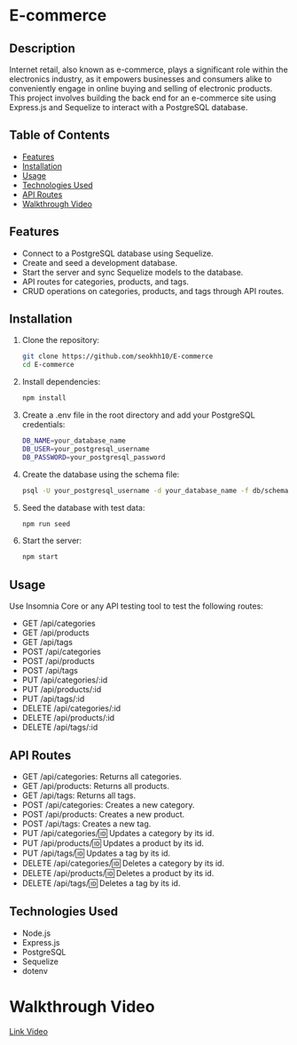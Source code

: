 # E-commerce 


## Description

Internet retail, also known as e-commerce, plays a significant role within the electronics industry, as it empowers businesses and consumers alike to conveniently engage in online buying and selling of electronic products. This project involves building the back end for an e-commerce site using Express.js and Sequelize to interact with a PostgreSQL database.

## Table of Contents
- [Features](#features)
- [Installation](#installation)
- [Usage](#usage)
- [Technologies Used](#technologies-used)
- [API Routes](#api-routes)
- [Walkthrough Video](#walkthrough-video)

## Features

- Connect to a PostgreSQL database using Sequelize.
- Create and seed a development database.
- Start the server and sync Sequelize models to the database.
- API routes for categories, products, and tags.
- CRUD operations on categories, products, and tags through API routes.

## Installation

1. Clone the repository:
   ```sh
   git clone https://github.com/seokhh10/E-commerce
   cd E-commerce

2. Install dependencies:   
   ```sh
   npm install

3. Create a .env file in the root directory and add your PostgreSQL credentials:
   ```sh
   DB_NAME=your_database_name
   DB_USER=your_postgresql_username
   DB_PASSWORD=your_postgresql_password

4. Create the database using the schema file:
   ```sh
   psql -U your_postgresql_username -d your_database_name -f db/schema.sql

5. Seed the database with test data:
   ```sh
   npm run seed

6. Start the server:
   ```sh
   npm start

## Usage

Use Insomnia Core or any API testing tool to test the following routes:

- GET /api/categories
- GET /api/products
- GET /api/tags
- POST /api/categories
- POST /api/products
- POST /api/tags
- PUT /api/categories/:id
- PUT /api/products/:id
- PUT /api/tags/:id
- DELETE /api/categories/:id
- DELETE /api/products/:id
- DELETE /api/tags/:id

## API Routes

- GET /api/categories: Returns all categories.
- GET /api/products: Returns all products.
- GET /api/tags: Returns all tags.
- POST /api/categories: Creates a new category.
- POST /api/products: Creates a new product.
- POST /api/tags: Creates a new tag.
- PUT /api/categories/:id: Updates a category by its id.
- PUT /api/products/:id: Updates a product by its id.
- PUT /api/tags/:id: Updates a tag by its id.
- DELETE /api/categories/:id: Deletes a category by its id.
- DELETE /api/products/:id: Deletes a product by its id.
- DELETE /api/tags/:id: Deletes a tag by its id.

## Technologies Used

- Node.js
- Express.js
- PostgreSQL
- Sequelize
- dotenv

# Walkthrough Video

[Link Video]()

   